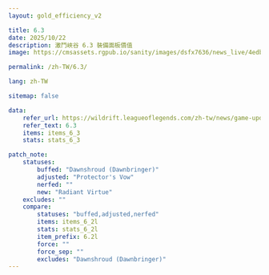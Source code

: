 ```yaml
---
layout: gold_efficiency_v2

title: 6.3
date: 2025/10/22
description: 激鬥峽谷 6.3 裝備面板價值
image: https://cmsassets.rgpub.io/sanity/images/dsfx7636/news_live/4edb103f3546f452082df1e1755d16512e6f01e0-1920x1080.jpg?w=1200&h=630&fm=webp&fit=crop&crop=center

permalink: /zh-TW/6.3/

lang: zh-TW

sitemap: false

data:
    refer_url: https://wildrift.leagueoflegends.com/zh-tw/news/game-updates/wild-rift-patch-notes-6-3/
    refer_text: 6.3
    items: items_6_3
    stats: stats_6_3

patch_note:
    statuses:
        buffed: "Dawnshroud (Dawnbringer)"
        adjusted: "Protector's Vow"
        nerfed: ""
        new: "Radiant Virtue"
    excludes: ""
    compare:
        statuses: "buffed,adjusted,nerfed"
        items: items_6_2l
        stats: stats_6_2l
        item_prefix: 6.2l
        force: ""
        force_sep: ""
        excludes: "Dawnshroud (Dawnbringer)"
---
```

